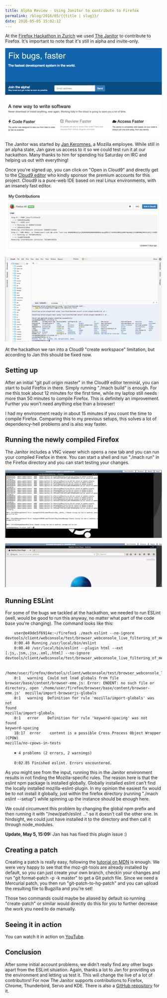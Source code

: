```yaml
---
title: Alpha Review - Using Janitor to contribute to Firefox
permalink: /blog/2016/05/{{title | slug}}/
date: 2016-05-05 15:02:12
---
```


At the [Firefox Hackathon in Zurich](/blog/2016/firefox-hackathon-zurich-april-2016) we used [The Janitor](http://janitor.technology/) to contribute to Firefox. It's important to note that it's still in alpha and invite-only.

<!-- excerpt -->

[![Screen Shot 2016-05-05 at 14.37.23](/images/2016/05/Screen-Shot-2016-05-05-at-14.37.23.png)](/images/2016/05/Screen-Shot-2016-05-05-at-14.37.23.png)

The Janitor was started by [Jan Keromnes](https://mozillians.org/en-US/u/janx/), a Mozilla employee. While still in an alpha state, Jan gave us access to it so we could test run it at our hackathon. Many thanks to him for spending his Saturday on IRC and helping us out with everything!

Once you're signed up, you can click on "Open in Cloud9" and directly get to the [Cloud9 editor](http://c9.io/) who kindly sponsor the premium accounts for this project. Cloud9 is a pure-web IDE based on real Linux environments, with an insanely fast editor.

[![Screen Shot 2016-05-05 at 14.38.23](/images/2016/05/Screen-Shot-2016-05-05-at-14.38.23.png)](/images/2016/05/Screen-Shot-2016-05-05-at-14.38.23.png)

[![Screen Shot 2016-05-05 at 14.38.50](/images/2016/05/Screen-Shot-2016-05-05-at-14.38.50.png)](/images/2016/05/Screen-Shot-2016-05-05-at-14.38.50.png)

At the hackathon we ran into a Cloud9 "create workspace" limitation, but according to Jan this should be fixed now.

## Setting up

After an initial "git pull origin master" in the Cloud9 editor terminal, you can start to build Firefox in there. Simply running "./mach build" is enough. For me this took about 12 minutes for the first time, while my laptop still needs more than 50 minutes to compile Firefox. This is definitely an improvement. Further you won't need anything else than a browser!

I had my environment ready in about 15 minutes if you count the time to compile Firefox. Comparing this to my previous setups, this solves a lot of dependency-hell problems and is also way faster.

## Running the newly compiled Firefox

The Janitor includes a VNC viewer which opens a new tab and you can run your compiled Firefox in there. You can start a shell and run "./mach run" in the Firefox directory and you can start testing your changes.

[![Screen Shot 2016-05-05 at 14.49.08](/images/2016/05/Screen-Shot-2016-05-05-at-14.49.08.png)](/images/2016/05/Screen-Shot-2016-05-05-at-14.49.08.png)

[![Screen Shot 2016-05-05 at 14.50.20](/images/2016/05/Screen-Shot-2016-05-05-at-14.50.20.png)](/images/2016/05/Screen-Shot-2016-05-05-at-14.50.20.png)

## Running ESLint

For some of the bugs we tackled at the hackathon, we needed to run ESLint (well, would be good to run this anyway, no matter what part of the code base you're changing). The command looks like this:

```
    user@e49de5f6914e:~/firefox$ ./mach eslint --no-ignore devtools/client/webconsole/test/browser_webconsole_live_filtering_of_message_types.js
    0:00.40 Running /usr/local/bin/eslint
    0:00.40 /usr/local/bin/eslint --plugin html --ext [.js,.jsm,.jsx,.xml,.html] --no-ignore devtools/client/webconsole/test/browser_webconsole_live_filtering_of_message_types.js

    /home/user/firefox/devtools/client/webconsole/test/browser_webconsole_live_filtering_of_message_types.js
    8:1   warning  Could not load globals from file browser/base/content/browser-eme.js: Error: ENOENT: no such file or directory, open '/home/user/firefox/browser/base/content/browser-eme.js'  mozilla/import-browserjs-globals
    8:1   warning  Definition for rule 'mozilla/import-globals' was not found                                                                                                                     mozilla/import-globals
    8:1   error    Definition for rule 'keyword-spacing' was not found                                                                                                                            keyword-spacing
    18:17  error    content is a possible Cross Process Object Wrapper (CPOW)                                                                                                                      mozilla/no-cpows-in-tests

    ✖ 4 problems (2 errors, 2 warnings)

    0:02.85 Finished eslint. Errors encountered.
```

As you might see from the input, running this in the Janitor environment results in not finding the Mozilla-specific rules. The reason here is that the eslint npm package is installed globally. Globally installed eslint can't find the locally installed mozilla-eslint-plugin. In my opinion the easiest fix would be to not install it globally, just within the firefox directory (running "./mach eslint --setup") while spinning up the instance should be enough here.

We could circumvent this problem by changing the global npm prefix and then running it with "/new/path/eslint ..." so it doesn't call the other one. In hindsight, we could just have installed it to the directory and then call it through node_modules.

**Update, May 5, 15:09:** Jan has has fixed this plugin issue :)

## Creating a patch

Creating a patch is really easy, following the [tutorial on MDN](https://developer.mozilla.org/en-US/docs/Mercurial/Using_Mercurial#I%27m_all_used_to_Git_but_how_can_I_provide_Mercurial-ready_patches) is enough. We were very happy to see that the moz-git-tools are already installed by default, so you can just create your own branch, checkin your changes and run "git format-patch -p -k master" to get a Git patch file. Since we need a Mercurial patch, you then run "git-patch-to-hg-patch" and you can upload the resulting file to Bugzilla and you're set!

Those two commands could maybe be aliased by default so running "create-patch" or similar would directly do this for you to further decrease the work you need to do manually.

## Seeing it in action

You can watch it in action on [YouTube](https://www.youtube.com/watch?v=5sNDMIh-iVw).

## Conclusion

After some initial account problems, we didn't really find any other bugs apart from the ESLint situation. Again, thanks a lot to Jan for providing us the environment and letting us test it. This will change the live of a lot of contributors! For now The Janitor supports contributions to Firefox, Chrome, Thunderbird, Servo and KDE. There is also a [GitHub repository](https://github.com/jankeromnes/janitor) for it.
